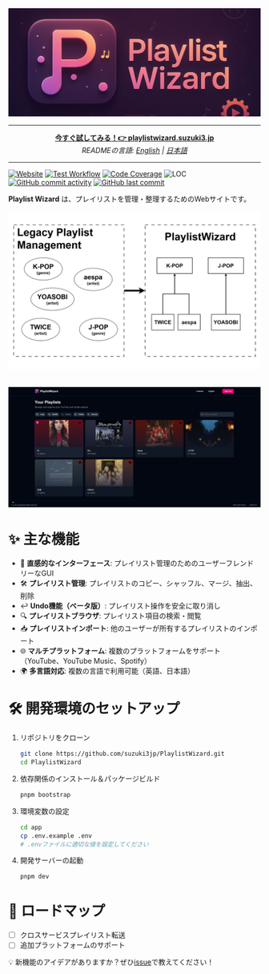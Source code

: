 <img src="https://raw.githubusercontent.com/suzuki3jp/PlaylistWizard/c34ac5a7113316bc92680c051f282bd5f487f405/assets/banner-small.png"/>

<hr />

<p align="center">
<a href="https://playlistwizard.suzuki3.jp/ja"><b>今すぐ試してみる！👉 playlistwizard.suzuki3.jp</b></a><br />
<i>READMEの言語: <a href="/app/README.md">English</a> | <a href="/app/README_ja.md">日本語</a></i>
</p>

<hr />

[![Website](https://deploy-badge.vercel.app/?url=http%3A%2F%2Fplaylistwizard.suzuki3.jp&name=playlistwizard.suzuki3.jp)](https://playlistwizard.suzuki3.jp/en)
[![Test Workflow](https://github.com/suzuki3jp/PlaylistWizard/actions/workflows/test.yml/badge.svg)](https://github.com/suzuki3jp/playlistwizard/actions)
[![Code Coverage](https://codecov.io/gh/suzuki3jp/PlaylistWizard/graph/badge.svg?token=UH5HX39VG7)](https://codecov.io/github/suzuki3jp/playlistwizard)
![LOC](https://tokei.rs/b1/github/suzuki3jp/playlistwizard)
[![GitHub commit activity](https://img.shields.io/github/commit-activity/m/suzuki3jp/playlistwizard)](https://github.com/suzuki3jp/playlistwizard/pulse)
[![GitHub last commit](https://img.shields.io/github/last-commit/suzuki3jp/playlistwizard)](https://github.com/suzuki3jp/playlistwizard/commits/main)

**Playlist Wizard** は、プレイリストを管理・整理するためのWebサイトです。
<div style="text-align: center; margin-top: 1rem; margin-bottom: 2rem;">
    <img src="https://raw.githubusercontent.com/suzuki3jp/PlaylistWizard/28b4a49f92ba217c1ae9db1c87fd83076fab0e75/assets/playlist-management-comparison.jpg" width="800"/>
</div>
<img src="https://raw.githubusercontent.com/suzuki3jp/PlaylistWizard/28b4a49f92ba217c1ae9db1c87fd83076fab0e75/assets/playlists.png"/>

# ✨ 主な機能
- 🎯 **直感的なインターフェース**: プレイリスト管理のためのユーザーフレンドリーなGUI
- 🛠️ **プレイリスト管理**: プレイリストのコピー、シャッフル、マージ、抽出、削除
- ↩️ **Undo機能（ベータ版）**: プレイリスト操作を安全に取り消し
- 🔍 **プレイリストブラウザ**: プレイリスト項目の検索・閲覧
- 📥 **プレイリストインポート**: 他のユーザーが所有するプレイリストのインポート
- 🌐 **マルチプラットフォーム**: 複数のプラットフォームをサポート（YouTube、YouTube Music、Spotify）
- 🌍 **多言語対応**: 複数の言語で利用可能（英語、日本語）

# 🛠️ 開発環境のセットアップ

1. リポジトリをクローン
    ```bash
    git clone https://github.com/suzuki3jp/PlaylistWizard.git
    cd PlaylistWizard
    ```

2. 依存関係のインストール＆パッケージビルド
    ```bash
    pnpm bootstrap
    ```

3. 環境変数の設定
    ```bash
    cd app
    cp .env.example .env
    # .envファイルに適切な値を設定してください
    ```

4. 開発サーバーの起動
    ```bash
    pnpm dev
    ```

# 🚀 ロードマップ
- [ ] クロスサービスプレイリスト転送
- [ ] 追加プラットフォームのサポート

💡 新機能のアイデアがありますか？ぜひ[issue](https://github.com/suzuki3jp/playlistwizard/issues/new)で教えてください！
